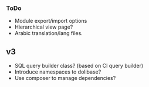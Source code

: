 ### ToDo

* Module export/import options
* Hierarchical view page?
* Arabic translation/lang files.

## v3

* SQL query builder class? (based on CI query builder)
* Introduce namespaces to dolibase?
* Use composer to manage dependencies?

